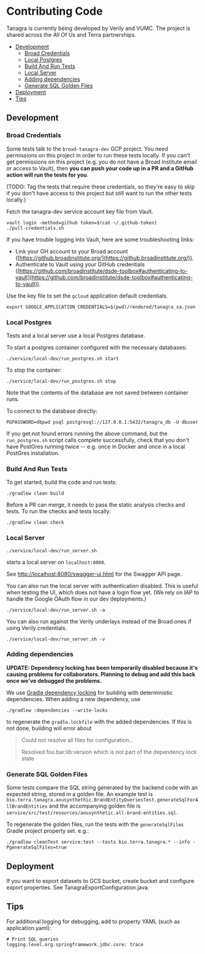 # Contributing Code
Tanagra is currently being developed by Verily and VUMC.
The project is shared across the All Of Us and Terra partnerships.

* [Development](#development)
   * [Broad Credentials](#broad-credentials)
   * [Local Postgres](#local-postgres)
   * [Build And Run Tests](#build-and-run-tests)
   * [Local Server](#local-server)
   * [Adding dependencies](#adding-dependencies)
   * [Generate SQL Golden Files](#generate-sql-golden-files)
* [Deployment](#deployment)
* [Tips](#tips)

## Development

### Broad Credentials
Some tests talk to the `broad-tanagra-dev` GCP project. You need permissions on this project in order to run these 
tests locally. If you can't get permissions on this project (e.g. you do not have a Broad Institute email or access to
Vault), then **you can push your code up in a PR and a GitHub action will run the tests for you**.

(TODO: Tag the tests that require these credentials, so they're easy to skip if you don't have access to this project
but still want to run the other tests locally.)

Fetch the tanagra-dev service account key file from Vault.
```
vault login -method=github token=$(cat ~/.github-token)
./pull-credentials.sh
```
If you have trouble logging into Vault, here are some troubleshooting links:
- Link your GH account to your Broad account ([https://github.broadinstitute.org/](https://github.broadinstitute.org/)).
- Authenticate to Vault using your GitHub credentials ([https://github.com/broadinstitute/dsde-toolbox#authenticating-to-vault](https://github.com/broadinstitute/dsde-toolbox#authenticating-to-vault)).

Use the key file to set the `gcloud` application default credentials.
```
export GOOGLE_APPLICATION_CREDENTIALS=$(pwd)/rendered/tanagra_sa.json
```

### Local Postgres
Tests and a local server use a local Postgres database.

To start a postgres container configured with the necessary databases:
```
./service/local-dev/run_postgres.sh start
```
To stop the container:
```
./service/local-dev/run_postgres.sh stop
```
Note that the contents of the database are not saved between container runs.

To connect to the database directly:
```
PGPASSWORD=dbpwd psql postgresql://127.0.0.1:5432/tanagra_db -U dbuser
```
If you get not found errors running the above command, but the `run_postgres.sh` script calls complete successfully,
check that you don't have PostGres running twice -- e.g. once in Docker and once in a local PostGres installation.

### Build And Run Tests
To get started, build the code and run tests:
```
./gradlew clean build
```

Before a PR can merge, it needs to pass the static analysis checks and tests. To run the checks and tests locally:
```
./gradlew clean check
```

### Local Server
```
./service/local-dev/run_server.sh
```
starts a local server on `localhost:8080`.

See [http://localhost:8080/swagger-ui.html](http://localhost:8080/swagger-ui.html) for the Swagger API page.

You can also run the local server with authentication disabled. This is useful when testing the UI, which does not 
have a login flow yet. (We rely on IAP to handle the Google OAuth flow in our dev deployments.)

```
./service/local-dev/run_server.sh -a
```

You can also run against the Verily underlays instead of the Broad ones if using Verily credentials.

```
./service/local-dev/run_server.sh -v
```

### Adding dependencies
**UPDATE: Dependency locking has been temporarily disabled because it's causing problems for collaborators. 
Planning to debug and add this back once we've debugged the problems.**

We use [Gradle dependency locking](https://docs.gradle.org/current/userguide/dependency_locking.html)
for building with deterministic dependencies. When adding a new dependency, use
```
./gradlew :dependencies --write-locks
```
to regenerate the `gradle.lockfile` with the added dependencies. If this is not done, building will
error about
> Could not resolve all files for configuration...
> 
> Resolved foo.bar:lib:version which is not part of the dependency lock state

### Generate SQL Golden Files
Some tests compare the SQL string generated by the backend code with an expected string, stored in a golden file.
An example test is `bio.terra.tanagra.aousynthethic.BrandEntityQueriesTest.generateSqlForAllBrandEntities` and
the accompanying golden file is `service/src/test/resources/aousynthetic.all-brand-entities.sql`.

To regenerate the golden files, run the tests with the `generateSqlFiles` Gradle project property set. e.g.:
```
./gradlew cleanTest service:test --tests bio.terra.tanagra.* --info -PgenerateSqlFiles=true
```

## Deployment

If you want to export datasets to GCS bucket, create bucket and configure export
properties. See TanagraExportConfiguration.java.

## Tips

For additional logging for debugging, add to property YAML (such as application.yaml):

```
# Print SQL queries
logging.level.org.springframework.jdbc.core: trace
```
